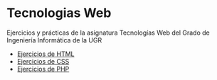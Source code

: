 # Tecnologias Web
Ejercicios y prácticas de la asignatura Tecnologías Web del Grado de Ingeniería Informática de la UGR
* [Ejercicios de HTML](https://github.com/pavocejudo/tecnologias_web/tree/master/ejerciciosHTML)
* [Ejercicios de CSS](https://github.com/pavocejudo/tecnologias_web/tree/master/ejerciciosCSS)
* [Ejercicios de PHP](https://github.com/pavocejudo/tecnologias_web/tree/master/ejerciciosPHP)
